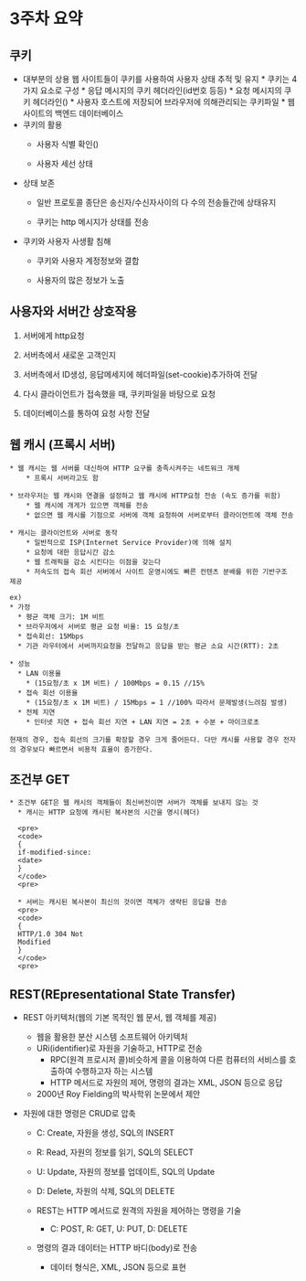 # 3주차 요약

## 쿠키
  * 대부분의 상용 웹 사이트들이 쿠키를 사용하여 사용자 상태 추적 및 유지
          * 쿠키는 4가지 요소로 구성
                  * 응답 메시지의 쿠키 헤더라인(id번호 등등)
                  * 요청 메시지의 쿠키 헤더라인()
                  * 사용자 호스트에 저장되어 브라우저에 의해관리되는 쿠키파일
                  * 웹 사이트의 백엔드 데이터베이스
  * 쿠키의 활용
      * 사용자 식별 확인()

      * 사용자 세선 상태
  * 상태 보존
      * 일반 프로토콜 종단은 송신자/수신자사이의 다 수의 전송들간에 상태유지

      * 쿠키는 http 메시지가 상태를 전송      
  * 쿠키와 사용자 사생활 침해
      * 쿠키와 사용자 계정정보와 결합

      * 사용자의 많은 정보가 노출

## 사용자와 서버간 상호작용
   1. 서버에게 http요청

   2. 서버측에서 새로운 고객인지

   3. 서버측에서 ID생성, 응답메세지에 헤더파일(set-cookie)추가하여 전달

   4. 다시 클라이언트가 접속했을 때, 쿠키파일을 바탕으로 요청

   5. 데이터베이스를 통하여 요청 사항 전달

## 웹 캐시 (프록시 서버)
    * 웹 캐시는 웹 서버를 대신하여 HTTP 요구를 충족시켜주는 네트워크 개체
        * 프록시 서버라고도 함

    * 브라우저는 웹 캐시와 연결을 설정하고 웹 캐시에 HTTP요청 전송 (속도 증가를 위함)
        * 웹 캐시에 개게가 있으면 객체를 전송
        * 없으면 웹 캐시를 기점으로 서버에 객체 요청하여 서버로부터 클라이언트에 객체 전송

    * 캐시는 클라이언트와 서버로 동작
        * 일반적으로 ISP(Internet Service Provider)에 의해 설치
        * 요청에 대한 응답시간 감소
        * 웹 트래픽을 감소 시킨다는 이점을 갖는다
        * 저속도의 접속 회선 서버에서 사이트 운영시에도 빠른 컨텐츠 분배를 위한 기반구조 제공

    ex)
    * 가정
      * 평균 객체 크기: 1M 비트
      * 브라우저에서 서버로 평균 요청 비율: 15 요청/초
      * 접속회선: 15Mbps
      * 기관 라우터에서 서버까지요청을 전달하고 응답을 받는 평균 소요 시간(RTT): 2초

    * 성능
      * LAN 이용율
        * (15요청/초 x 1M 비트) / 100Mbps = 0.15 //15%
      * 접속 회선 이용율
        * (15요청/초 x 1M 비트) / 15Mbps = 1 //100% 따라서 문제발생(느려짐 발생)
      * 전체 지연
        * 인터넷 지연 + 접속 회선 지연 + LAN 지연 = 2초 + 수분 + 마이크로초

    현재의 경우, 접속 회선의 크기를 확장할 경우 크게 줄어든다. 다만 캐시를 사용할 경우 전자의 경우보다 빠르면서 비용적 효율이 증가한다.

## 조건부 GET
    * 조건부 GET은 웹 캐시의 객체들이 최신버전이면 서버가 객체를 보내지 않는 것
      * 캐시는 HTTP 요청에 캐시된 복사본의 시간을 명시(헤더)

      <pre>
      <code>
      {
      if-modified-since:
      <date>
      }
      </code>
      <pre>

      * 서버는 캐시된 복사본이 최신의 것이면 객체가 생략된 응답을 전송
      <pre>
      <code>
      {
      HTTP/1.0 304 Not
      Modified
      }
      </code>
      <pre>

## REST(REpresentational State Transfer)
  * REST 아키텍처(웹의 기본 목적인 웹 문서, 웹 객체를 제공)
    * 웹을 활용한 분산 시스템 소프트웨어 아키텍처
    * URi(identifier)로 자원을 기술하고, HTTP로 전송
      * RPC(원격 프로시저 콜)비슷하게 콜을 이용하여 다른 컴퓨터의 서비스를 호출하여 수행하고자 하는 시스템
      * HTTP 메서드로 자원의 제어, 명령의 결과는 XML, JSON 등으로 응답
    * 2000년 Roy Fielding의 박사학위 논문에서 제안

  * 자원에 대한 명령은 CRUD로 압축
    * C: Create, 자원을 생성, SQL의 INSERT
    * R: Read, 자원의 정보를 읽기, SQL의 SELECT
    * U: Update, 자원의 정보를 업데이트, SQL의 Update
    * D: Delete, 자원의 삭제, SQL의 DELETE

    * REST는 HTTP 메서드로 원격의 자원을 제어하는 명령을 기술
      * C: POST, R: GET, U: PUT, D: DELETE

    * 명령의 결과 데이터는 HTTP 바디(body)로 전송
      * 데이터 형식은, XML, JSON 등으로 표현
